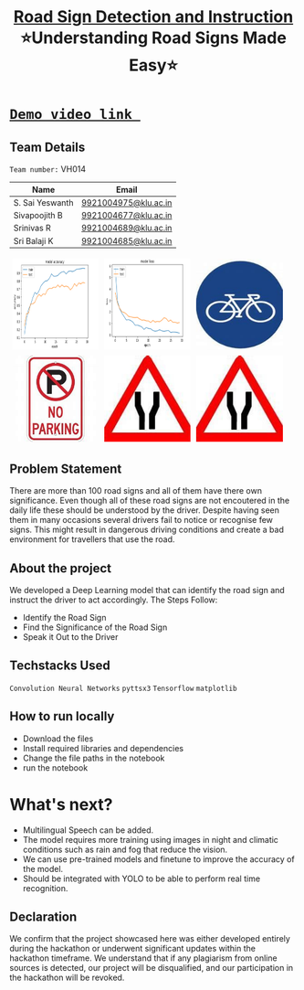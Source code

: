  <h1 align="center" style="border-bottom: none">
    <b>
        <a href="https://github.com/Sivapoojith7898/VH-014"> Road Sign Detection and Instruction </a><br>
    </b>
    ⭐️Understanding Road Signs Made Easy⭐️ <br>
</h1>

# [`Demo video link `](http://www.google.com) 

## Team Details
`Team number:`  VH014

| Name            | Email                 |
| -------------   | -------------         |
| S. Sai Yeswanth | 9921004975@klu.ac.in  |
| Sivapoojith B   | 9921004677@klu.ac.in  |
| Srinivas R      | 9921004689@klu.ac.in  |
| Sri Balaji K    | 9921004685@klu.ac.in  |

<div style="display: flex; flex-wrap: wrap;">
    <img src="https://raw.githubusercontent.com/Sivapoojith7898/VH-014/main/Images/Screenshot%202024-03-17%20090850.png" alt="Image 1" style="width: 30%; margin: 5px;">
    <img src="https://raw.githubusercontent.com/Sivapoojith7898/VH-014/main/Images/Screenshot%202024-03-17%20090909.png" alt="Image 2" style="width: 30%; margin: 5px;">
    <img src="https://raw.githubusercontent.com/Sivapoojith7898/VH-014/main/Images/09005.jpg" alt="Image 3" style="width: 30%; margin: 5px;">
    <img src="https://raw.githubusercontent.com/Sivapoojith7898/VH-014/main/Images/43006.jpg" alt="Image 3" style="width: 30%; margin: 5px;">
    <img src="https://raw.githubusercontent.com/Sivapoojith7898/VH-014/main/Images/56001.jpg" alt="Image 3" style="width: 30%; margin: 5px;">
    <img src="https://raw.githubusercontent.com/Sivapoojith7898/VH-014/main/Images/56001.jpg" alt="Image 3" style="width: 30%; margin: 5px;">
</div>

## Problem Statement
There are more than 100 road signs and all of them have there own significance. Even though all of these road signs are not encoutered in the daily life these should be understood by the driver. Despite having seen them in many occasions several drivers fail to notice or recognise few signs. This might result in dangerous driving conditions and create a bad environment for travellers that use the road.

## About the project
We developed a Deep Learning model that can identify the road sign and instruct the driver to act accordingly. The Steps Follow:
- Identify the Road Sign
- Find the Significance of the Road Sign
- Speak it Out to the Driver
  
## Techstacks Used 
`Convolution Neural Networks` `pyttsx3` `Tensorflow` `matplotlib`
## How to run locally
+ Download the files
+ Install required libraries and dependencies
+ Change the file paths in the notebook
+ run the notebook
  
# What's next?
+ Multilingual Speech can be added.
+ The model requires more training using images in night and climatic conditions such as rain and fog that reduce the vision.
+ We can use pre-trained models and finetune to improve the accuracy of the model.
+ Should be integrated with YOLO to be able to perform real time recognition.
  
## Declaration
We confirm that the project showcased here was either developed entirely during the hackathon or underwent significant updates within the hackathon timeframe. We understand that if any plagiarism from online sources is detected, our project will be disqualified, and our participation in the hackathon will be revoked.
